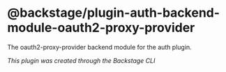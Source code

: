 # @backstage/plugin-auth-backend-module-oauth2-proxy-provider

The oauth2-proxy-provider backend module for the auth plugin.

_This plugin was created through the Backstage CLI_
